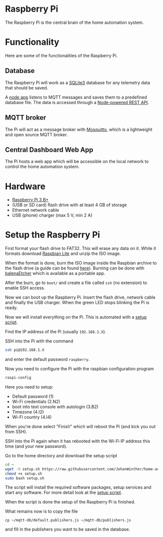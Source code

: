 # Raspberry Pi
The Raspberry Pi is the central brain of the home automation system.

# Functionality
Here are some of the functionalities of the Raspberry Pi.
## Database
The Raspberry Pi will work as a [SQLite3](https://www.sqlite.org/index.html) database for any telemetry data that should be saved.

A [node app](mqtt-db/mqtt-db.service) listens to MQTT messages and saves them to a predefined database file.
The data is accessed through a [Node-powered REST API](db-rest-api/README.md).

## MQTT broker
The Pi will act as a message broker with [Mosquitto](https://mosquitto.org/), which is a lightweight and open source MQTT broker.

## Central Dashboard Web App
The Pi hosts a web app which will be accessible on the local network to control the home automation system.

# Hardware
- [Raspberry Pi 3 B+](https://www.raspberrypi.org/products/raspberry-pi-3-model-b/)
- (USB or SD card) flash drive with at least 4 GB of storage
- Ethernet network cable
- USB (phone) charger (max 5 V, min 2 A)

# Setup the Raspberry Pi 
First format your flash drive to FAT32. This will erase any data on it. While it formats download [Raspbian Lite](https://downloads.raspberrypi.org/raspbian_lite_latest) and unzip the ISO image.

When the format is done, burn the ISO image inside the Raspbian archive to the flash drive (a guide can be found [here](https://www.raspberrypi.org/documentation/installation/installing-images/README.md)).
Burning can be done with [balenaEtcher](https://www.balena.io/etcher/) which is available as a portable app.

After the burn, go to `boot/` and create a file called `ssh` (no extension) to enable SSH access.

Now we can boot up the Raspberry Pi. Insert the flash drive, network cable and finally the USB charger. When the green LED stops blinking the Pi is ready.

Now we will install everything on the Pi. This is automated with a [setup script](setup.sh).

Find the IP address of the Pi (usually `192.168.1.X`).

SSH into the Pi with the command
```bash
ssh pi@192.168.1.X
```
and enter the default password `raspberry`.

Now you need to configure the Pi with the raspbian configuration program
```bash
raspi-config
```
Here you need to setup:
- Default password (1)
- Wi-Fi credentials (2.N2)
- boot into text console with autologin (3.B2)
- Timezone (4.I2)
- Wi-Fi country (4.I4)

When you're done select "Finish" which will reboot the Pi (and kick you out from SSH). 

SSH into the Pi again when it has rebooted with the Wi-Fi IP address this time (and your new password).

Go to the home directory and download the setup script
```bash
cd ~
wget -O setup.sh https://raw.githubusercontent.com/JohanWinther/home-automation/master/raspberry-pi/setup.sh
chmod +x setup.sh
sudo bash setup.sh

```
The script will install the required software packages, setup services and start any software. For more detail look at the [setup script](setup.sh).

When the script is done the setup of the Raspberry Pi is finished.

What remains now is to copy the file
```
cp ~/mqtt-db/default.publishers.js ~/mqtt-db/publishers.js
```
and fill in the publishers you want to be saved in the database.
